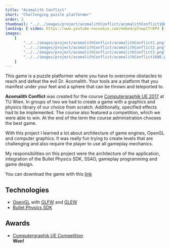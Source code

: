 ```yaml
---
title: "Acomalith Conflict"
short: "Challenging puzzle platformer"
order: 2
thumbnail: "../../images/project/acomalithConflict/acomalithConflict1080.png"
landing: { video: https://www.youtube-nocookie.com/embed/pTnwplTrKP4 }
images:
    [
        "../../images/project/acomalithConflict/acomalithConflict1.png",
        "../../images/project/acomalithConflict/acomalithConflict2.png",
        "../../images/project/acomalithConflict/acomalithConflict3.png",
        "../../images/project/acomalithConflict/acomalithConflict1080.png",
    ]
---
```


This game is a puzzle platformer where you have to overcome obstacles to reach and defeat the evil Dr. Acomalith. Your tools are a platform that you manifest under your feet and a sphere that can be thrown and teleported to.

**Acomalith Conflict** was created for the course [Computergraphik UE 2017](https://www.cg.tuwien.ac.at/courses/CG23/UE.html) at TU Wien. In groups of two we had to create a game with a graphics and physics library of our choice from scratch. Additionally, specified effects had to be implemented. The course also featured a competition, which we were able to win. At the end of the term the course administration chooses the best game.

With this project I learned a lot about architecture of game engines, OpenGL and computer graphics. It was really fun trying to create levels that are challenging and also require the player to use all gameplay mechanics.

My responsibilities on this project were the architecture of the application, integration of the Bullet Physics SDK, SSAO, gameplay programming and game design.

You can download the game with this [link](https://www.cg.tuwien.ac.at/courses/CG23/HallOfFame/2017/games/executable2-acomalithconflict.zip)

<bs-row>

<bs-col>

## Technologies

-   [OpenGL](https://www.opengl.org/) with [GLFW](https://www.glfw.org/) and [GLEW](http://glew.sourceforge.net/)
-   [Bullet Physics SDK](https://github.com/bulletphysics/bullet3)

</bs-col>

<bs-col>

## Awards

-   [Computergraphik UE Competition](https://www.cg.tuwien.ac.at/courses/CG23/HallOfFame/2017/)  
    **Won!**

</bs-col>

</bs-row>
